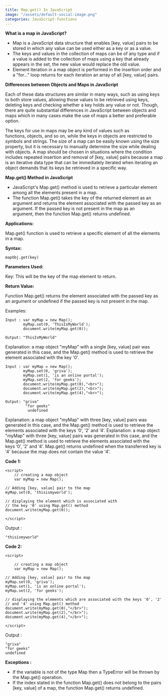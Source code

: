 ```yaml
---
title: Map.get() In JavaScript
image: "/assets/default-social-image.png"
categories: JavaScript-functions
---
```


**What is a map in JavaScript?**

* Map is a JavaScript data structure that enables [key, value] pairs to be stored in which any value can be used either as a key or as a value.
* The keys and values in the collection of maps can be of any type and if a value is added to the collection of maps using a key that already appears in the set, the new value would replace the old value.
* Element iteration in a map object is performed in the insertion order and a "for..." loop returns for each iteration an array of all [key, value] pairs.

**Differences between Objects and Maps in JavaScript**

Each of these data structures are similar in many ways, such as using keys to both store values, allowing those values to be retrieved using keys, deleting keys and checking whether a key holds any value or not. Though, there are quite substantial differences in JavaScript between objects and maps which in many cases make the use of maps a better and preferable option.

The keys for use in maps may be any kind of values such as functions, objects, and so on, while the keys in objects are restricted to symbols and strings.
The size of a map can be easily known using the size property, but it is necessary to manually determine the size while dealing with objects.
A map should be chosen in situations where the condition includes repeated insertion and removal of [key, value] pairs because a map is an iterative data type that can be immediately iterated when iterating an object demands that its keys be retrieved in a specific way.

**Map.get() Method in JavaScript**

* JavaScript's Map.get() method is used to retrieve a particular element among all the elements present in a map.
* The function Map.get() takes the key of the returned element as an argument and returns the element associated with the passed key as an argument. If the passed key is not present in the map as an argument, then the function Map.get() returns undefined.

**Applications:**

Map.get() function is used to retrieve a specific element of all the elements in a map.

**Syntax:**

`mapObj.get(key)`

**Parameters Used:**

Key: This will be the key of the map element to return.

**Return Value:**

Function Map.get() returns the element associated with the passed key as an argument or undefined if the passed key is not present in the map.

Examples:

```
Input : var myMap = new Map();
        myMap.set(0, 'ThisIsMyWorld');
        document.write(myMap.get(0));

Output: "ThisIsMyWorld"
```

Explanation: a map object "myMap" with a single [key, value] pair was generated in this case, and the Map.get() method is used to retrieve the element associated with the key '0'.

```
Input : var myMap = new Map();
        myMap.set(0, 'griva');
        myMap.set(1, 'is an online portal');
        myMap.set(2, 'for geeks');
        document.write(myMap.get(0),"<br>");
        document.write(myMap.get(2),"<br>");
        document.write(myMap.get(4),"<br>");

Output: "griva"
         "for geeks"
          undefined
```

Explanation: a map object "myMap" with three [key, value] pairs was generated in this case, and the Map.get() method is used to retrieve the elements associated with the keys ‘0’, ‘2’ and ‘4’. Explanation: a map object "myMap" with three [key, value] pairs was generated in this case, and the Map.get() method is used to retrieve the elements associated with the keys ‘0’, ‘2’ and ‘4’. Map.get() returns undefined when the transferred key is '4' because the map does not contain the value '4'.

**Code 1:**

```
<script> 
    // creating a map object 
    var myMap = new Map(); 
  
// Adding [key, value] pair to the map 
myMap.set(0, 'thisismyworld'); 
  
// displaying the element which is associated with 
// the key '0' using Map.get() method 
document.write(myMap.get(0)); 
  
</script> 
```

Output :

`"thisismyworld"`

**Code 2:**

```
<script> 
  
    // creating a map object 
    var myMap = new Map(); 
  
// Adding [key, value] pair to the map 
myMap.set(0, 'griva'); 
myMap.set(1, 'is an online portal'); 
myMap.set(2, 'for geeks'); 
  
// displaying the elements which are associated with the keys '0', '2'  
// and '4' using Map.get() method 
document.write(myMap.get(0),"</br>"); 
document.write(myMap.get(2),"</br>"); 
document.write(myMap.get(4),"</br>"); 
  
</script> 
```

Output :

```
"griva"
"for geeks"
undefined
```

**Exceptions :**

* If the variable is not of the type Map then a TypeError will be thrown by the Map.get() operation.
* If the index stated in the function Map.get() does not belong to the pairs [key, value] of a map, the function Map.get() returns undefined.